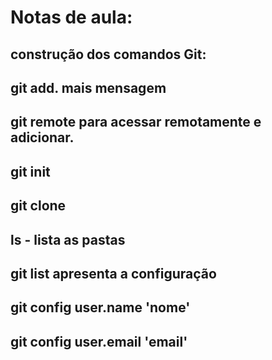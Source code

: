 # Notas de aula:

## construção dos comandos Git:
## git add. mais mensagem
## git remote para acessar remotamente e adicionar.
## git init
## git clone
## ls - lista as pastas
## git list  apresenta a configuração
## git config user.name 'nome'
## git config user.email  'email'
